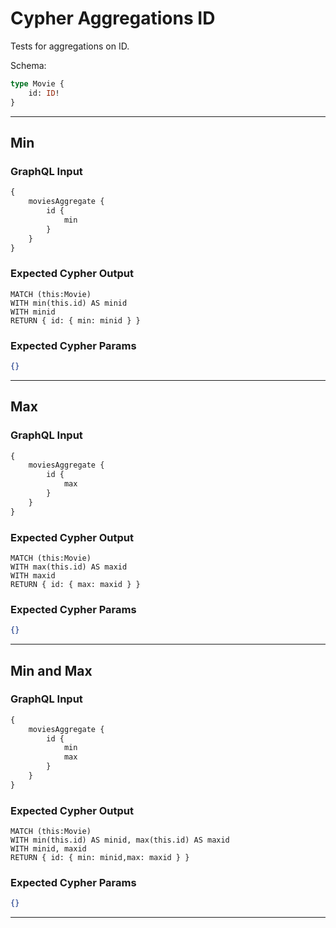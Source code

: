 # Cypher Aggregations ID

Tests for aggregations on ID.

Schema:

```graphql
type Movie {
    id: ID!
}
```

---

## Min

### GraphQL Input

```graphql
{
    moviesAggregate {
        id {
            min
        }
    }
}
```

### Expected Cypher Output

```cypher
MATCH (this:Movie)
WITH min(this.id) AS minid
WITH minid
RETURN { id: { min: minid } }
```

### Expected Cypher Params

```json
{}
```

---

## Max

### GraphQL Input

```graphql
{
    moviesAggregate {
        id {
            max
        }
    }
}
```

### Expected Cypher Output

```cypher
MATCH (this:Movie)
WITH max(this.id) AS maxid
WITH maxid
RETURN { id: { max: maxid } }
```

### Expected Cypher Params

```json
{}
```

---

## Min and Max

### GraphQL Input

```graphql
{
    moviesAggregate {
        id {
            min
            max
        }
    }
}
```

### Expected Cypher Output

```cypher
MATCH (this:Movie)
WITH min(this.id) AS minid, max(this.id) AS maxid
WITH minid, maxid
RETURN { id: { min: minid,max: maxid } }
```

### Expected Cypher Params

```json
{}
```

---
